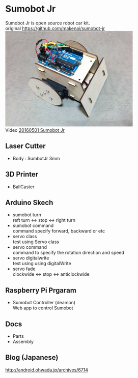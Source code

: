# Sumobot Jr
Sumobot Jr is open source robot car kit. <br/>
original https://github.com/makenai/sumobot-jr <br/>
<img src="https://github.com/FabLabKannai/SumobotJr/blob/master/docs/completion.jpg" width="400" /> <br/>
Video [20160501 Sumobot Jr](https://www.youtube.com/watch?v=96kZ15I-gVY) <br/>
  
## Laser Cutter
- Body : SumbotJr 3mm

## 3D Printer
- BallCaster

## Arduino Skech
- sumobot turn <br/>
  reft turn <-> stop <-> right turn <br/>
- sumobot command <br/>
  command specify forward, backward or etc
- servo class <br/>
  test using Servo class <br/>
- servo command <br/>
  command to specify the rotation direction and speed <br/>
- servo digitalwrite <br/>
  test using using digitalWrite <br/>
- servo fade <br/>
  clockwide <-> stop <-> anticlockwide <br/>

## Raspberry Pi Prgaram
- Sumobot Controller (deamon) <br/>
Web app to control Sumobot <br/>

## Docs
- Parts
- Assembly

## Blog (Japanese)
http://android.ohwada.jp/archives/6714
